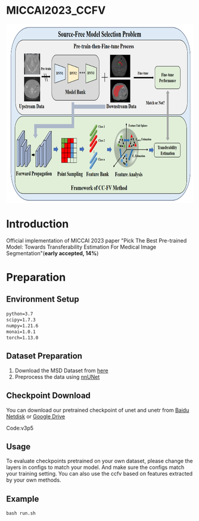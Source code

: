 # MICCAI2023_CCFV

<img src="Figs/framework.png" width = "980" height = "480" alt="" align=center />

# Introduction

Official implementation of MICCAI 2023 paper "Pick The Best Pre-trained Model: Towards Transferability Estimation For Medical Image Segmentation"(**early accepted, 14%**)


# Preparation
## Environment Setup
    python=3.7
    scipy=1.7.3
    numpy=1.21.6
    monai=1.0.1
    torch=1.13.0

## Dataset Preparation
1. Download the MSD Dataset from [here](http://medicaldecathlon.com/)
2. Preprocess the data using [nnUNet](https://github.com/MIC-DKFZ/nnUNet)

## Checkpoint Download
You can download our pretrained checkpoint of unet
and unetr from [Baidu Netdisk](https://pan.baidu.com/s/1EU0CzI2XnvsfHj84Q7gzTw) or [Google Drive](https://drive.google.com/file/d/1TFQla-ByBt3JpbiVQgcMwXqTGQJ05r2H/view?usp=drive_link)

Code:v3p5

## Usage


To evaluate checkpoints pretrained on your own dataset, please change the layers in configs to match your model. And make sure the configs match your training setting. You can also use the ccfv based on features extracted by your own methods.

## Example
    bash run.sh

